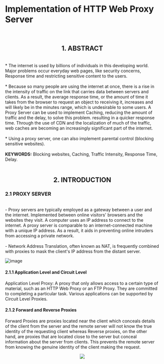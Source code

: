 <h1>Implementation of HTTP Web Proxy Server</h1>
<br>
<div align="center">
    <h2>1. ABSTRACT</h2>
</div>
<br>
* The internet is used by billions of individuals in this developing world. Major problems occur everyday web pages, like security concerns, Response time and restricting sensitive content to the users.
<br><br>
* Because so many people are using the internet at once, there is a rise in the intensity of traffic on the link that carries data between servers and clients. As a result, the average response time, or the amount of time it takes from the browser to request an object to receiving it, increases and will likely be in the minutes range, which is undesirable to some users. A Proxy Server can be used to implement Caching, reducing the amount of traffic and the delay, to solve this problem. resulting in a quicker response time. Through the use of CDN and the localization of much of the traffic, web caches are becoming an increasingly significant part of the internet.
<br><br>
* Using a proxy server, one can also implement parental control (blocking sensitive websites).
<br><br>
<strong>KEYWORDS:</strong> Blocking websites, Caching, Traffic Intensity, Response Time, Delay.
<br><br>
<div align="center">
    <h2>2. INTRODUCTION</h2>
</div>
<h3>2.1	PROXY SERVER</h3>
<br>
- Proxy servers are typically employed as a gateway between a user and the internet. Implemented between online visitors' browsers and the websites they visit. A computer uses an IP address to connect to the internet. A proxy server is comparable to an internet-connected machine with a unique IP address. As a result, it aids in preventing online intruders from accessing a private network.
<br><br>
- Network Address Translation, often known as NAT, is frequently combined with proxies to mask the client's IP address from the distant server.

![image](https://user-images.githubusercontent.com/74541810/222122862-f8a52c84-b6e9-4a80-a888-959ead28a7aa.png)
<br>
<h4>2.1.1 Application Level and Circuit Level</h4>
<p>Application Level Proxy: A proxy that only allows access to a certain type of material, such as an HTTP Web Proxy or an FTP Proxy. They are committed to completing a particular task. Various applications can be supported by Circuit Level Proxies.</p>
<h4>2.1.2 Forward and Reverse Proxies</h4>
<p>Forward Proxies are proxies located near the client which conceals details of the client from the server and the remote server will not know the true identity of the requesting client whereas Reverse proxies, on the other hand, are proxies that are located close to the server but conceal information about the server from clients. This prevents the remote server from knowing the genuine identity of the client making the request.</p>

<div align="center">
    <img src="https://user-images.githubusercontent.com/74541810/222123770-fb60d8b6-c3d1-41ee-9cf2-a41cfca5adc3.png">
</div>

